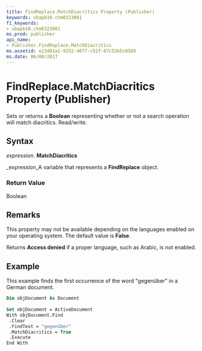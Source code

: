 ```yaml
---
title: FindReplace.MatchDiacritics Property (Publisher)
keywords: vbapb10.chm8323081
f1_keywords:
- vbapb10.chm8323081
ms.prod: publisher
api_name:
- Publisher.FindReplace.MatchDiacritics
ms.assetid: e23d01a1-9252-4077-c52f-87c53b5c0589
ms.date: 06/08/2017
---
```



# FindReplace.MatchDiacritics Property (Publisher)

Sets or returns a **Boolean** representing whether or not a search operation will match diacritics. Read/write.


## Syntax

 _expression_. **MatchDiacritics**

 _expression_A variable that represents a **FindReplace** object.


### Return Value

Boolean


## Remarks

This property may not be available depending on the languages enabled on your operating system. The default value is **False**.

Returns **Access denied** if a proper language, such as Arabic, is not enabled.


## Example

This example finds the first occurrence of the word "gegenüber" in a German document. 


```vb
Dim objDocument As Document 
 
Set objDocument = ActiveDocument 
With objDocument.Find 
 .Clear 
 .FindText = "gegenüber" 
 .MatchDiacritics = True 
 .Execute 
End With 

```


